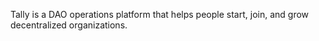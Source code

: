 Tally is a DAO operations platform that helps people start, join, and grow decentralized organizations.